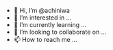 - 👋 Hi, I’m @achiniwa
- 👀 I’m interested in ...
- 🌱 I’m currently learning ...
- 💞️ I’m looking to collaborate on ...
- 📫 How to reach me ...

<!---
achiniwa/achiniwa is a ✨ special ✨ repository because its `README.md` (this file) appears on your GitHub profile.
You can click the Preview link to take a look at your changes.
--->
